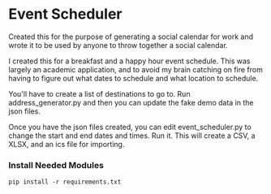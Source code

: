 # Event Scheduler

Created this for the purpose of generating a social calendar for work and wrote it to be used by anyone to throw together a social calendar.

I created this for a breakfast and a happy hour event schedule.  This was largely an academic application, and to avoid my brain catching on fire from having to figure out what dates to schedule and what location to schedule.  

You'll have to create a list of destinations to go to.  Run address_generator.py and then you can update the fake demo data in the json files.

Once you have the json files created, you can edit event_scheduler.py to change the start and end dates and times.  Run it.  This will create a CSV, a XLSX, and an ics file for importing.

### Install Needed Modules

`pip install -r requirements.txt`
